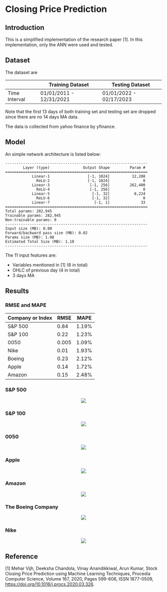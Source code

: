 # Closing Price Prediction

## Introduction 
This is a simplified implementation of the research paper [1]. In this implementation, only the ANN were used and tested.

## Dataset
The dataset are

| |Training Dataset | Testing Dataset|
|-----|-------------|--------------|
|Time Interval | 01/01/2011 - 12/31/2021| 01/01/2022 - 02/17/2023|

Note that the first 13 days of both training set and testing set are dropped since there are no 14 days MA data.

The data is collected from yahoo finance by yfinance.

## Model 
An simple network architecture is listed below:
```
----------------------------------------------------------------
        Layer (type)               Output Shape         Param #
================================================================
            Linear-1                 [-1, 1024]          12,288
              ReLU-2                 [-1, 1024]               0
            Linear-3                  [-1, 256]         262,400
              ReLU-4                  [-1, 256]               0
            Linear-5                   [-1, 32]           8,224
              ReLU-6                   [-1, 32]               0
            Linear-7                    [-1, 1]              33
================================================================
Total params: 282,945
Trainable params: 282,945
Non-trainable params: 0
----------------------------------------------------------------
Input size (MB): 0.00
Forward/backward pass size (MB): 0.02
Params size (MB): 1.08
Estimated Total Size (MB): 1.10
----------------------------------------------------------------

```

The 11 input features are:
* Variables mentioned in [1] (6 in total)
* OHLC of previous day (4 in total)
* 3 days MA



## Results

### RMSE and MAPE
|Company or Index|RMSE|MAPE|
|------|-----|----|
|S&P 500|0.84|1.19%|
|S&P 100|0.22|1.23%|
|0050|0.005|1.09%|
|Nike|0.01|1.93%|
|Boeing|0.23|2.12%|
|Apple|0.14|1.72%|
|Amazon|0.15|2.48%|



### S&P 500
<p align="center">
  <img src="./result/^GSPC.png">
</p>

### S&P 100
<p align="center">
  <img src="./result/^OEX.png">
</p>

### 0050
<p align="center">
  <img src="./result/0050.TW.png">
</p>

### Apple
<p align="center">
  <img src="./result/AAPL.png">
</p>

### Amazon
<p align="center">
  <img src="./result/AMZN.png">
</p>

### The Boeing Company 
<p align="center">
  <img src="./result/BA.png">
</p>

### Nike
<p align="center">
  <img src="./result/NKE.png">
</p>


## Reference

[1] Mehar Vijh, Deeksha Chandola, Vinay Anandikkiwal, Arun Kumar, Stock Closing Price Prediction using Machine Learning Techniques, Procedia Computer Science,
Volume 167, 2020, Pages 599-606, ISSN 1877-0509, https://doi.org/10.1016/j.procs.2020.03.326.